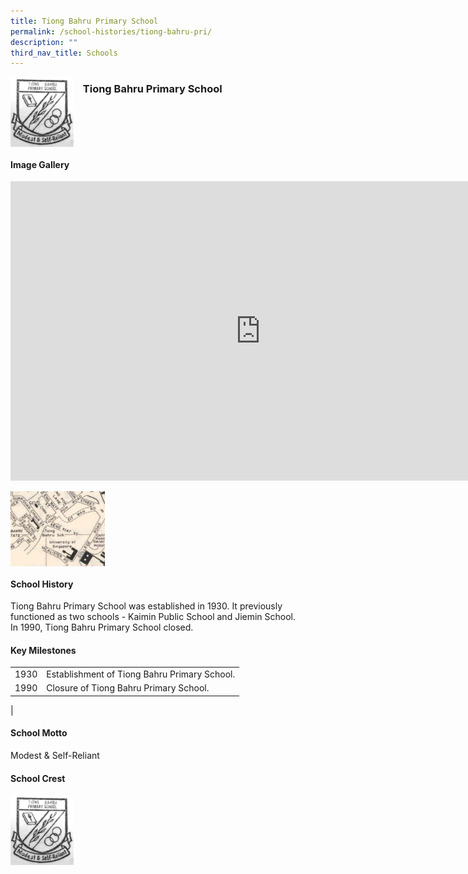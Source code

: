 ```yaml
---
title: Tiong Bahru Primary School
permalink: /school-histories/tiong-bahru-pri/
description: ""
third_nav_title: Schools
---
```

<img align="left" style="width:20%;margin-right:15px;" src="/images/tiongbahrupri1.png">

### **Tiong Bahru Primary School**

<br clear="left">

#### **Image Gallery**

<iframe src="https://docs.google.com/presentation/d/e/2PACX-1vTLzsYSxXrCEkEoKRg0jA_6yruAy_S0gO5JJC_qO2RtVZAwxdkWW6TNqPx1nuJI-oUD-9sc6IfXoqQY/embed?start=false&amp;loop=true&amp;delayms=5000" frameborder="0" width="800" height="479" allowfullscreen="true"></iframe>

<p><a href="https://staging.d1yxymztqoj7qn.amplifyapp.com/images/tiongbahrupri2.jpg">  
<img align="left" style="width:30%;margin-right:15px;" src="/images/tiongbahrupri2.jpg">
</a></p>

<br clear="left">

#### **School History**
Tiong Bahru Primary School was established in 1930. It previously functioned as two schools - Kaimin Public School and Jiemin School.<br>
In 1990, Tiong Bahru Primary School closed.

#### **Key Milestones**

|  |  |
|:---:|---|
| 1930 | Establishment of Tiong Bahru Primary School. |
| 1990 | Closure of Tiong Bahru Primary School. |
|

#### **School Motto**
Modest &amp; Self-Reliant

#### **School Crest**
<img align="left" style="width:20%;margin-right:15px;" src="/images/tiongbahrupri1.png">



<br clear="left">

